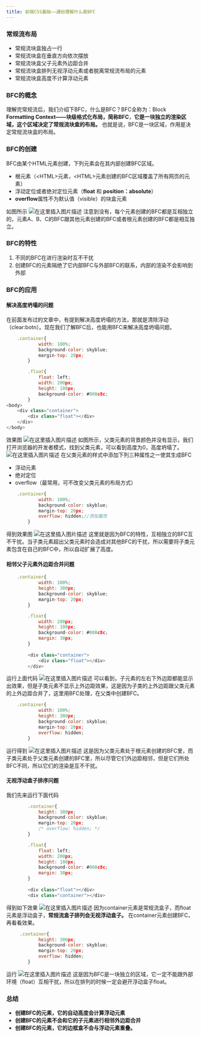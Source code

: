 ```yaml
---
title: 前端CSS基础——通俗理解什么是BFC
---
```

### 常规流布局

 - 常规流块盒独占一行
 - 常规流块盒在垂直方向依次摆放
 - 常规流块盒父子元素外边距合并
 - 常规流块盒排列无视浮动元素或者脱离常规流布局的元素
 - 常规流块盒高度不计算浮动元素

### BFC的概念
理解完常规流后，我们介绍下BFC，什么是BFC？BFC全称为：Block **Formatting Context——块级格式化布局，简称BFC**，**它是一块独立的渲染区域，这个区域决定了常规流块盒的布局。** 也就是说，BFC是一块区域，作用是决定常规流块盒的布局。

### BFC的创建
BFC由某个HTML元素创建，下列元素会在其内部创建BFC区域。

 - 根元素（<HTML\>元素，<HTML\>元素创建的BFC区域覆盖了所有网页的元素）
 - 浮动定位或者绝对定位元素（**float** 和 **position：absolute**）
 - **overflow**属性不为默认值（visible）的块盒元素

如图所示
![在这里插入图片描述](https://img-blog.csdnimg.cn/2020042201420239.png?x-oss-process=image/watermark,type_ZmFuZ3poZW5naGVpdGk,shadow_10,text_aHR0cHM6Ly9ibG9nLmNzZG4ubmV0L3dlaXhpbl80NDkwOTY4Mw==,size_16,color_FFFFFF,t_70)
注意到没有，每个元素创建的BFC都是互相独立的，元素A、B、C的BFC跟其他元素创建的BFC或者根元素创建的BFC都是相互独立。

### BFC的特性

 1. 不同的BFC在进行渲染时互不干扰
 2. 创建BFC的元素隔绝了它内部BFC与外部BFC的联系，内部的渲染不会影响到外部


### BFC的应用

 #### 解决高度坍塌的问题
在前面发布过的文章中，有提到解决高度坍塌的方法，那就是清除浮动（clear:botn）。现在我们了解BFC后，也能用BFC来解决高度坍塌问题。

```javascript
 	.container{
            width: 100%;
            background-color: skyblue;
            margin-top: 20px;
        }

        .float{
            float: left;
            width: 200px;
            height: 100px;
            background-color: #008c8c;
        }
<body>
    <div class="container">
        <div class="float"></div>
    </div>
</body>
```
效果图
![在这里插入图片描述](https://img-blog.csdnimg.cn/20200422060047864.png)
如图所示，父类元素的背景颜色并没有显示，我们打开浏览器的开发者模式，找到父类元素，可以看到高度为0，高度坍塌了。
![在这里插入图片描述](https://img-blog.csdnimg.cn/20200422060253809.png?x-oss-process=image/watermark,type_ZmFuZ3poZW5naGVpdGk,shadow_10,text_aHR0cHM6Ly9ibG9nLmNzZG4ubmV0L3dlaXhpbl80NDkwOTY4Mw==,size_16,color_FFFFFF,t_70)
在父类元素的样式中添加下列三种属性之一使其生成BFC

 - 浮动元素
 - 绝对定位
 - overflow（最常用，可不改变父类元素的布局方式）

```javascript
	.container{
            width: 100%;
            background-color: skyblue;
            margin-top: 20px;
            overflow: hidden;//添加属性
        }
```
得到效果图
![在这里插入图片描述](https://img-blog.csdnimg.cn/202004220608131.png?x-oss-process=image/watermark,type_ZmFuZ3poZW5naGVpdGk,shadow_10,text_aHR0cHM6Ly9ibG9nLmNzZG4ubmV0L3dlaXhpbl80NDkwOTY4Mw==,size_16,color_FFFFFF,t_70)
这里就是因为BFC的特性，互相独立的BFC互不干扰。当子类元素超出父类元素时会造成对其他BFC的干扰，所以需要将子类元素包含在自己的BFC中，所以自动扩展了高度。


#### 相邻父子元素外边距合并问题

```javascript
 	.container{
            width: 100%;
            height: 300px;
            background-color: skyblue;
            margin-top: 20px;
        }

        .float{
            width: 200px;
            height: 100px;
            background-color: #008c8c;
            margin: 30px;
        }
        
		<div class="container">
	        <div class="float"></div>
	    </div>
```
运行上面代码
![在这里插入图片描述](https://img-blog.csdnimg.cn/20200422061706243.png?x-oss-process=image/watermark,type_ZmFuZ3poZW5naGVpdGk,shadow_10,text_aHR0cHM6Ly9ibG9nLmNzZG4ubmV0L3dlaXhpbl80NDkwOTY4Mw==,size_16,color_FFFFFF,t_70)
可以看到，子元素的左右下外边距都能显示出效果，但是子类元素不显示上外边距效果，这是因为子类的上外边距跟父类元素的上外边距合并了，这里用BFC处理，在父类中创建BFC。

```javascript
	.container{
            width: 100%;
            height: 300px;
            background-color: skyblue;
            margin-top: 20px;
            overflow: hidden;
        }
```
运行得到
![在这里插入图片描述](https://img-blog.csdnimg.cn/20200422061911861.png?x-oss-process=image/watermark,type_ZmFuZ3poZW5naGVpdGk,shadow_10,text_aHR0cHM6Ly9ibG9nLmNzZG4ubmV0L3dlaXhpbl80NDkwOTY4Mw==,size_16,color_FFFFFF,t_70)
这是因为父类元素处于根元素创建的BFC里，而子类元素处于父类元素创建的BFC里，所以尽管它们外边距相邻，但是它们所处BFC不同，所以它们的渲染是互不干扰。

#### 无视浮动盒子排序问题
我们先来运行下面代码

```javascript
 		.container{
            height: 300px;
            background-color: skyblue;
            margin-top: 20px;
            /* overflow: hidden; */
        }

        .float{
            float: left;
            width: 200px;
            height: 100px;
            background-color: #008c8c;
            margin: 30px;
        }
        
		<div class="float"></div>
 	  	<div class="container"></div>
```
得到如下效果
![在这里插入图片描述](https://img-blog.csdnimg.cn/20200422062657594.png?x-oss-process=image/watermark,type_ZmFuZ3poZW5naGVpdGk,shadow_10,text_aHR0cHM6Ly9ibG9nLmNzZG4ubmV0L3dlaXhpbl80NDkwOTY4Mw==,size_16,color_FFFFFF,t_70)
因为container元素是常规流盒子，而float元素是浮动盒子，**常规流盒子排列会无视浮动盒子。** 在container元素创建BFC，再看看效果。

```javascript
	 .container{
            height: 300px;
            background-color: skyblue;
            margin-top: 20px;
            overflow: hidden;
        }
```
运行
![在这里插入图片描述](https://img-blog.csdnimg.cn/20200422062920468.png?x-oss-process=image/watermark,type_ZmFuZ3poZW5naGVpdGk,shadow_10,text_aHR0cHM6Ly9ibG9nLmNzZG4ubmV0L3dlaXhpbl80NDkwOTY4Mw==,size_16,color_FFFFFF,t_70)
这是因为BFC是一块独立的区域，它一定不能跟外部环境（float）互相干扰，所以在排列的时候一定会避开浮动盒子float。


### 总结

 - **创建BFC的元素，它的自动高度会计算浮动元素**
 - **创建BFC的元素不会和它的子元素进行相邻外边距合并**
 - **创建BFC的元素，它的边框盒不会与浮动元素重叠。**
